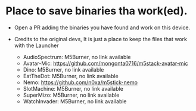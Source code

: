 # Place to save binaries tha work(ed).
* Open a PR adding the binaries you have found and work on this device.
* Credits to the original devs, It is just a place to keep the files that work with the Launcher


  * AudioSpectrum: M5Burner, no link available
  * Avatar-Mic: https://github.com/mongonta0716/m5stack-avatar-mic
  * Dino: M5Burner, no link available
  * EatTheDot: M5Burner, no link available
  * Nemo: https://github.com/n0xa/m5stick-nemo
  * SlotMachine: M5Burner, no link available
  * SuperMizo: M5Burner, no link available
  * WatchInvader: M5Burner, no link available
